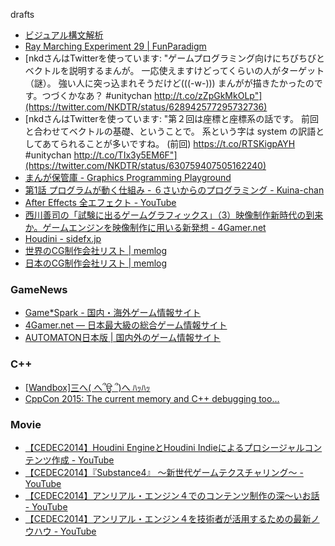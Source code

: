 drafts

* [ビジュアル構文解析](http://www.slideshare.net/ichikaz3/ss-11400787)
* [Ray Marching Experiment 29 | FunParadigm](http://www.funparadigm.com/2015/07/16/ray-marching-experiment-29/)
* [nkdさんはTwitterを使っています: "ゲームプログラミング向けにちびちびとベクトルを説明するまんが。 一応使えますけどってくらいの人がターゲット（謎）。 強い人に突っ込まれそうだけど(((-w-))) まんがが描きたかったのです。つづくかなあ？ #unitychan http://t.co/zZpGkMkOLp"](https://twitter.com/NKDTR/status/628942577295732736)
* [nkdさんはTwitterを使っています: "第２回は座標と座標系の話です。 前回と合わせてベクトルの基礎、ということで。 系という字は system の訳語としてあてられることが多いですね。 (前回) https://t.co/RTSKigpAYH #unitychan http://t.co/TIx3y5EM6F"](https://twitter.com/NKDTR/status/630759407505162240)
* [まんが保管庫 - Graphics Programming Playground](http://nkdtr.hatenablog.com/entry/2015/08/24/234456)
* [第1話 プログラムが動く仕組み - ６さいからのプログラミング - Kuina-chan](http://kuina.ch/l6prog/1)
* [After Effects 全エフェクト - YouTube](https://www.youtube.com/playlist?list=PLyRab72s4zBgV7YkMml--SoOEcpMYf9ig)
* [西川善司の「試験に出るゲームグラフィックス」（3）映像制作新時代の到来か。ゲームエンジンを映像制作に用いる新発想 - 4Gamer.net](http://www.4gamer.net/games/210/G021013/20150814057/)
* [Houdini - sidefx.jp](http://www.sidefx.jp/index.php?option=com_content&view=article&id=1&Itemid=435)
* [世界のCG制作会社リスト | memlog](http://blog.taikomatsu.com/link/cg-company-world/)
* [日本のCG制作会社リスト | memlog](http://blog.taikomatsu.com/link/cg-company-jp/)

### GameNews
* [Game*Spark - 国内・海外ゲーム情報サイト](http://www.gamespark.jp/)
* [4Gamer.net ― 日本最大級の総合ゲーム情報サイト](http://www.4gamer.net/)
* [AUTOMATON日本版 | 国内外のゲーム情報サイト](http://jp.automaton.am/)


### C++
* [[Wandbox]三へ( へ՞ਊ ՞)へ ﾊｯﾊｯ](http://melpon.org/wandbox/)
* [CppCon 2015: The current memory and C++ debugging too...](https://cppcon2015.sched.org/event/a9bccd0c3f6beb05752b36a4197a1deb#.Vg9b1S7tlBe)


### Movie
* [【CEDEC2014】Houdini EngineとHoudini Indieによるプロシージャルコンテンツ作成 - YouTube](https://www.youtube.com/watch?v=OemGBhNvpxE)
* [【CEDEC2014】『Substance4』 ～新世代ゲームテクスチャリング～ - YouTube](https://www.youtube.com/watch?v=4qigQ7rNsk0)
* [【CEDEC2014】アンリアル・エンジン４でのコンテンツ制作の深～いお話 - YouTube](https://www.youtube.com/watch?v=yklbheF02LY)
* [【CEDEC2014】アンリアル・エンジン４を技術者が活用するための最新ノウハウ - YouTube](https://www.youtube.com/watch?v=YyNo3U1dV9s)



